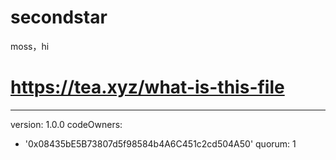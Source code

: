 # secondstar
moss，hi
# https://tea.xyz/what-is-this-file
---
version: 1.0.0
codeOwners:
  - '0x08435bE5B73807d5f98584b4A6C451c2cd504A50'
quorum: 1
